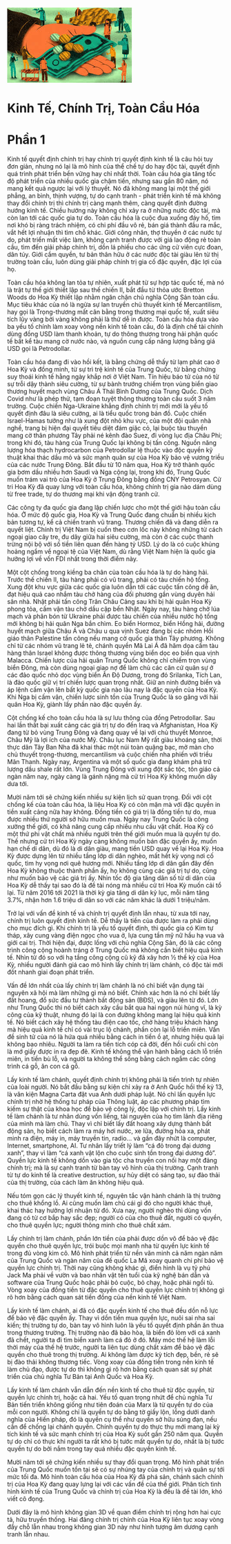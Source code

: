 ![Keo App](../img/kinhtechinhtri.jpeg)
# Kinh Tế, Chính Trị, Toàn Cầu Hóa
# Phần 1
Kinh tế quyết định chính trị hay chính trị quyết định kinh tế là câu hỏi tuy đơn giản, nhưng nó lại là mô hình của thể chế tự do hay độc tài, quyết định quá trình phát triển bền vững hay chỉ nhất thời. Toàn cầu hóa gia tăng tốc độ phát triển của nhiều quốc gia chậm tiến, nhưng sau gần 80 năm, nó mang kết quả ngược lại với lý thuyết. Nó đã không mang lại một thế giới phẳng, an bình, thịnh vượng, tự do cạnh tranh - phát triển kinh tế mà không thay đổi chính trị thì chính trị càng mạnh thêm, càng quyết định đường hướng kinh tế. Chiều hướng này không chỉ xảy ra ở những nước độc tài, mà còn lan tới các quốc gia tự do. Toàn cầu hóa là cuộc đua xuống đáy hố, tìm nơi khó bị ràng trách nhiệm, có chi phí đầu vô rẻ, bán giá thành đầu ra mắc, vắt hết lợi nhuận thì tìm chỗ khác. Giới công nhân, thợ thuyền ở các nước tự do, phát triển mất việc làm, không cạnh tranh được với giá lao động rẻ toàn cầu, tìm đến giải pháp chính trị, dồn lá phiếu cho các ứng cử viên cực đoan, dân túy. Giới cầm quyền, tư bản thân hữu ở các nước độc tài giàu lên từ thị trường toàn cầu, luôn dùng giải pháp chính trị gia cố đặc quyền, đặc lợi của họ.

Toàn cầu hóa không lan tỏa tự nhiên, xuất phát từ sự hợp tác quốc tế, mà nó là trật tự thế giới thiết lập sau thế chiến II, bắt đầu từ thỏa ước Bretton Woods do Hoa Kỳ thiết lập nhằm ngăn chặn chủ nghĩa Cộng Sản toàn cầu. Mục tiêu khác của nó là ngừa sự lan truyền chủ thuyết kinh tế Mercantilism, hay gọi là Trọng-thương mất cân bằng trong thương mại quốc tế, xuất siêu tích lũy vàng bởi vàng không phải là thứ dễ in được. Toàn cầu hóa dựa vào ba yếu tố chính làm xoay vòng nền kinh tế toàn cầu, đó là định chế tài chính dùng đồng USD làm thanh khoản, tự do thông thương trong hải phận quốc tế bất kể tàu mang cờ nước nào, và nguồn cung cấp năng lượng bằng giá USD gọi là Petrodollar.

Toàn cầu hóa đang đi vào hồi kết, là bằng chứng dễ thấy từ lạm phát cao ở Hoa Kỳ và đồng minh, từ sự trì trệ kinh tế của Trung Quốc, từ bằng chứng suy thoái kinh tế hằng ngày khắp nơi ở Việt Nam. Tín hiệu báo tử của nó từ sự trỗi dậy thành siêu cường, từ sự bành trướng chiếm trọn vùng biển giao thương huyết mạch vùng Châu Á Thái Bình Dương của Trung Quốc. Dịch Covid như là phép thử, tạm đoạn tuyệt thông thương toàn cầu suốt 3 năm trường. Cuộc chiến Nga-Ukraine khẳng định chính trị mới mới là yếu tố quyết định đâu là siêu cường, ai là tiểu quốc trong bản đồ. Cuộc chiến Israel-Hamas tưởng như là xung đột nhỏ khu vực, của một đội quân nhà nghề, trang bị hiện đại quyết tiêu diệt đám giặc cỏ, lại buộc tàu thuyền mang cờ thân phương Tây phải né kênh đào Suez, đi vòng lục địa Châu Phi; trong khi đó, tàu hàng của Trung Quốc lại không bị tấn công. Nguồn năng lượng hóa thạch hydrocarbon của Petrodollar lệ thuộc vào độc quyền kỹ thuật khai thác dầu mỏ và sức mạnh quân sự của Hoa Kỳ bảo vệ vương triều của các nước Trung Đông. Bắt đầu từ 10 năm qua, Hoa Kỳ trở thành quốc gia bơm dầu nhiều hơn Saudi và Nga cộng lại, trong khi đó, Trung Quốc muốn trám vai trò của Hoa Kỳ ở Trung Đông bằng đồng CNY Petrosyan. Cử tri Hoa Kỳ đã quay lưng với toàn cầu hóa, không chính trị gia nào dám dùng từ free trade, tự do thương mại khi vận động tranh cử.

Các công ty đa quốc gia đang lập chiến lược cho một thế giới hậu toàn cầu hóa. Ở mức độ quốc gia, Hoa Kỳ và Trung Quốc đang chuẩn bị nhiều kịch bản tương tự, kể cả chiến tranh vũ trang. Thương chiến đã và đang diễn ra quyết liệt. Chính trị Việt Nam bị cuốn theo cơn lốc này không những từ cách ngoại giao cây tre, đu dây giữa hai siêu cường, mà còn ở các cuộc thanh trừng nội bộ với số tiền liên quan đến hàng tỷ USD. Lý do là có cuộc khủng hoảng ngầm về ngoại tệ của Việt Nam, dù rằng Việt Nam hiện là quốc gia hưởng lợi về vốn FDI nhất trong thời điểm này.

Một cột chống trong kiềng ba chân của toàn cầu hóa là tự do hàng hải. Trước thế chiến II, tàu hàng phải có vũ trang, phải có tàu chiến hộ tống. Xung đột khu vực giữa các quốc gia luôn dẫn tới các cuộc tấn công dễ ăn, đạt hiệu quả cao nhắm tàu chở hàng của đối phương gần vùng duyên hải sân nhà. Nhật phải tấn công Trân Châu Cảng sau khi bị hải quân Hoa Kỳ phong tỏa, cấm vận tàu chở dầu cập bến Nhật. Ngày nay, tàu hàng chở lúa mạch và phân bón từ Ukraine phải được tàu chiến của nhiều nước hộ tống mới không bị hải quân Nga bắn chìm. Eo biển Hormoz, biển Hồng hải, đường huyết mạch giữa Châu Á và Châu u qua vịnh Suez đang bị các nhóm Hồi giáo thân Palestine tấn công nếu mang cờ quốc gia thân Tây phương. Không chỉ từ các nhóm vũ trang lẻ tẻ, chánh quyền Mã Lai Á đã hăm dọa cấm tàu hàng thân Israel không được thông thương vùng biển dọc eo biển qua vịnh Malacca. Chiến lược của hải quân Trung Quốc không chỉ chiếm trọn vùng biển Đông, mà còn dùng ngoại giao nợ để làm chủ các căn cứ quân sự ở các đảo quốc nhỏ dọc vùng biển Ấn Độ Dương, trong đó Srilanka, Tích Lan, là đảo quốc giữ vị trí chiến lược quan trọng nhất. Giữ an ninh đường biển và áp lệnh cấm vận lên bất kỳ quốc gia nào lâu nay là đặc quyền của Hoa Kỳ. Khi Nga bị cấm vận, chiến lược sinh tồn của Trung Quốc là so găng với hải quân Hoa Kỳ, giành lấy phần nào đặc quyền ấy.

Cột chống kế cho toàn cầu hóa là sự lưu thông của đồng Petrodollar. Sau hai lần thất bại xuất cảng các giá trị tự do đến Iraq và Afghanistan, Hoa Kỳ đang từ bỏ vùng Trung Đông và đang quay về lại với chủ thuyết Monroe, Châu Mỹ là lợi ích của nước Mỹ. Châu lục Nam Mỹ rất giàu khoáng sản, thời thực dân Tây Ban Nha đã khai thác một núi toàn quặng bạc, mở màn cho chủ thuyết trọng-thương, mercantilism và cuộc chiến nha phiến với triều Mãn Thanh. Ngày nay, Argentina và một số quốc gia đang khám phá trữ lượng dầu shale rất lớn. Vùng Trung Đông với xung đột sắc tộc, tôn giáo cả ngàn năm nay, ngày càng là gánh nặng mà cử tri Hoa Kỳ không muốn dây dưa tới.

Mười năm tới sẽ chứng kiến nhiều sự kiện lịch sử quan trọng. Đối với cột chống kế của toàn cầu hóa, là liệu Hoa Kỳ có còn mặn mà với đặc quyền in tiền xuất cảng nữa hay không. Đồng tiền có giá trị là đồng tiền tự do, mua được nhiều thứ người sở hữu muốn mua. Ngày nay Trung Quốc là công xưởng thế giới, có khả năng cung cấp nhiều nhu cầu vật chất. Hoa Kỳ có một thứ phi vật chất mà nhiều người trên thế giới muốn mua là quyền tự do. Thế nhưng cử tri Hoa Kỳ ngày càng không muốn bán đặc quyền ấy, muốn hạn chế di dân, dù đó là di dân giàu, mang tiền USD quay về lại Hoa Kỳ. Hoa Kỳ được dựng lên từ nhiều tầng lớp di dân nghèo, mất hết kỳ vọng nơi cố quốc, tìm hy vọng nơi quê hương mới. Nhiều tầng lớp di dân gần đây đến Hoa Kỳ không thuộc thành phần ấy, họ không cùng các giá trị tự do, cũng như muốn bảo vệ các giá trị ấy. Nhìn tốc độ gia tăng dân số từ di dân của Hoa Kỳ dễ thấy tại sao đó là đề tài nóng mà nhiều cử tri Hoa Kỳ muốn cải tổ lại. Từ năm 2016 tới 2021 là thời kỳ gia tăng di dân kỷ lục, mỗi năm tăng 3.7%, nhận hơn 1.6 triệu di dân so với các năm khác là dưới 1 triệu/năm.

Trở lại với vấn đề kinh tế và chính trị quyết định lẫn nhau, từ xưa tới nay, chính trị luôn quyết định kinh tế. Dễ thấy là tiền của được làm ra phải dùng cho mục đích gì. Khi chính trị là yếu tố quyết định, thì quốc gia có Kim tự tháp, xây cung vàng điện ngọc cho vua ở, lựa cung tần mỹ nữ hầu hạ vua và giới cai trị. Thời hiện đại, được lồng với chủ nghĩa Cộng Sản, đó là các công trình công cộng hoành tráng ở Trung Quốc mà không cần biết hiệu quả kinh tế. Nhìn từ đó so với hạ tầng công cộng cũ kỹ đã xây hơn ½ thế kỷ của Hoa Kỳ, nhiều người đánh giá cao mô hình lấy chính trị làm chánh, có độc tài mới đốt nhanh giai đoạn phát triển.

Vấn đề lớn nhất của lấy chính trị làm chánh là nó chỉ biết vận dụng tài nguyên xã hội mà làm những gì mà nó biết. Chính xác hơn là nó chỉ biết lấy đất hoang, đổ sức đầu tư thành bất động sản (BĐS), và giàu lên từ đó. Lớn như Trung Quốc thì nó biết cách xây cầu bắt qua hai ngọn núi hùng vĩ, là kỳ công của kỹ thuật, nhưng đó lại là con đường không mang lại hiệu quả kinh tế. Nó biết cách xây hệ thống tàu điện cao tốc, chở hàng triệu khách hàng mà hiệu quả kinh tế chỉ có vài trục lộ chánh, phần còn lại lỗ triền miên. Vấn đề sinh tử của nó là hứa quá nhiều bằng cách in tiền ồ ạt, nhưng hiệu quả lại không bao nhiêu. Người ta làm ra tiền tích cóp cả đời, đến hồi cuối chỉ còn là mớ giấy được in ra đẹp đẽ. Kinh tế không thể vận hành bằng cách lỗ triền miên, in tiền bù lỗ, và người ta không thể sống bằng cách ngắm các công trình cá gỗ, ăn con cá gỗ.

Lấy kinh tế làm chánh, quyết định chính trị không phải là tiến trình tự nhiên của loài người. Nó bắt đầu bằng sự kiện chỉ xảy ra ở Anh Quốc hồi thế kỷ 13, là văn kiện Magna Carta đặt vua Anh dưới pháp luật. Nó chỉ lấn quyền lực chính trị nhờ hệ thống tư pháp của Thông luật, áp các phương pháp tìm kiếm sự thật của khoa học để bảo vệ công lý, độc lập với chính trị. Lấy kinh tế làm chánh là tư nhân dùng vốn liếng, tài nguyên của họ tìm lãnh địa riêng của mình mà làm chủ. Thay vì chỉ biết lấy đất hoang xây dựng thành bất động sản, họ biết cách làm ra máy hơi nước, xe lửa, đường hỏa xa, phát minh ra điện, máy in, máy truyền tin, radio… và gần đây nhứt là computer, Internet, smartphone, AI. Tư nhân lấy triết lý làm “cá đỏ trong đại dương xanh”, thay vì làm “cá xanh vật lộn cho cuộc sinh tồn trong đại dương đỏ”. Quyền lực kinh tế không dồn vào gia tộc cha truyền con nối hay một đảng chính trị; mà là sự cạnh tranh từ bàn tay vô hình của thị trường. Cạnh tranh từ tự do kinh tế là creative destruction, sự hủy diệt có sáng tạo, sự đào thải của thị trường, của cách làm ăn không hiệu quả.

Nếu tóm gọn các lý thuyết kinh tế, nguyên tắc vận hành chánh là thị trường cho thuê khổng lồ. Ai cũng muốn làm chủ cái gì đó cho người khác thuê, khai thác hay hưởng lợi nhuận từ đó. Xưa nay, người nghèo thì dùng vốn đang có từ cơ bắp hay sắc đẹp; người có của cho thuê đất, người có quyền, cho thuê quyền lực; người thông minh cho thuê chất xám.

Lấy chính trị làm chánh, phần lớn tiền của phải được dồn vô để bảo vệ đặc quyền cho thuê quyền lực, trói buộc mọi manh nha từ quyền lực kinh tế trong đủ vòng kim cô. Mô hình phát triển từ nền văn minh cả năm ngàn năm của Trung Quốc và ngàn năm của đế quốc La Mã xoay quanh chi phí bảo vệ quyền lực chính trị. Thời nay cũng không khác gì, điển hình là vụ tỷ phú Jack Ma phải về vườn và bao nhân vật tên tuổi của kỹ nghệ bán dẫn và software của Trung Quốc hoặc phải bỏ cuộc, bỏ chạy, hoặc phải ngồi tù. Vòng xoay của đồng tiền từ đặc quyền cho thuê quyền lực chính trị không gì rõ hơn bằng cách quan sát tiền đồng của nền kinh tế Việt Nam.

Lấy kinh tế làm chánh, ai đã có đặc quyền kinh tế cho thuê đều dồn nỗ lực để bảo vệ đặc quyền ấy. Thay vì dồn tiền mua quyền lực, nuôi sai nha sai kiến; thị trường tự do, bàn tay vô hình luôn là yếu tố quyết định phần ăn thua trong thương trường. Thị trường nào đã bão hòa, là biển đỏ lòm với cá xanh đã chết, người ta đi tìm biển xanh làm cá đỏ ở đó. Máy móc thế hệ làm lỗi thời máy của thế hệ trước, người ta liên tục dùng chất xám để bảo vệ đặc quyền cho thuê trong thị trường. Ai không làm được kỳ tích đẹp, bền, rẻ sẽ bị đào thải không thương tiếc. Vòng xoay của đồng tiền trong nền kinh tế làm chủ đạo, được tự do thì không gì rõ hơn bằng cách quan sát sự phát triển của chủ nghĩa Tư Bản tại Anh Quốc và Hoa Kỳ.

Lấy kinh tế làm chánh vẫn dẫn đến nền kinh tế cho thuê từ độc quyền, từ quyền lực chính trị, hoặc cả hai. Yếu tố quan trọng nhứt để chủ nghĩa Tư Bản tiến triển không giống như tiên đoán của Marx là từ quyền tự do của mỗi con người. Không chỉ là quyền tự do bằng tờ giấy lộn, lồng dưới danh nghĩa của Hiến pháp, đó là quyền cụ thể như quyền sở hữu súng đạn, nếu cần để chống lại chánh quyền. Chính quyền tự do thực thụ mới mang lại kỳ tích kinh tế và sức mạnh chính trị của Hoa Kỳ suốt gần 250 năm qua. Quyền tự do chỉ có thực khi người ta rất khó bị tước mất quyền tự do, nhất là bị tước quyền tự do bởi nắm trong tay quá nhiều đặc quyền kinh tế.

Mười năm tới sẽ chứng kiến nhiều sự thay đổi quan trọng. Mô hình phát triển của Trung Quốc muốn tồn tại sẽ có sự nhúng tay của chính trị và quân sự tới mức tối đa. Mô hình toàn cầu hóa của Hoa Kỳ đã phá sản, chánh sách chính trị của Hoa Kỳ đang quay lưng lại với các vấn đề của thế giới. Phân tích tình hình kinh tế của Trung Quốc và chính trị của Hoa Kỳ là đều là đề tài lớn, khó viết cô đọng.

Dưới đây là mô hình không gian 3D về quan điểm chính trị rộng hơn hai cực tả, hữu truyền thống. Hai đảng chính trị chính của Hoa Kỳ liên tục xoay vòng đẩy chỗ lẫn nhau trong không gian 3D này như hình tượng âm dương cạnh tranh lẫn nhau.
